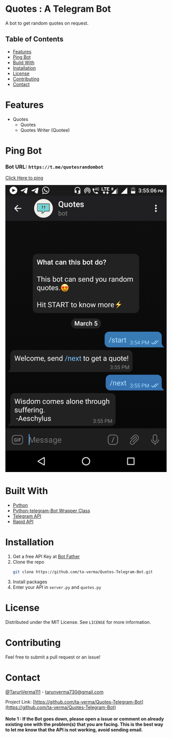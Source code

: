 
Quotes : A Telegram Bot
======

A bot to get random quotes on request.


## Table of Contents
* [Features](#features)
* [Ping Bot](#Ping-Bot)
* [Build With](#Build-With)
* [Installation](#installation)
* [License](#License)
* [Contributing](#contributing)
* [Contact](#Contact)

# Features

* Quotes
  * Quotes
  * Quotes Writer (Quotee)


# Ping Bot
### Bot  URL: `https://t.me/quotesrandombot`
[Click Here to ping ](https://https//t.me/quotesrandombot)

![Demo](https://github.com/ta-verma/Quotes-Telegram-Bot/blob/main/Extra/bot.png?raw=true)

# Built With

* [Python](https://[www.python.org](https://www.python.org/))
* [Python-telegram-Bot Wrapper Class](https://github.com/python-telegram-bot/python-telegram-bot)
* [Telegram API](https://core.telegram.org/)
* [Rapid API](https://rapidapi.com/)


# Installation

1. Get a free API Key at [Bot Father](https://t.me/BotFather)
2. Clone the repo
   ```sh
   git clone https://github.com/ta-verma/Quotes-Telegram-Bot.git
   ```
3. Install packages
4. Enter your API in `server.py` and `quotes.py`


# License

Distributed under the MIT License. See `LICENSE` for more information.



# Contributing
Feel free to submit a pull request or an issue!

# Contact

[@TarunVerma111](https://twitter.com/TarunVerma111) - tarunverma730@gmail.com

Project Link: [https://github.com/ta-verma/Quotes-Telegram-Bot](https://github.com/ta-verma/Quotes-Telegram-Bot)


#### Note 1 : If the Bot goes down, please open a issue or comment on already existing one with the problem(s) that you are facing. This is the best way to let me know that the API is not working, avoid sending email. 

